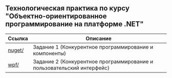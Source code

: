 ## Технологическая практика по курсу "Объектно-ориентированное программирование на платформе .NET"

| Ссылка | Описание |
| ------ | -------- |
[nuget/](https://github.com/pochernina/401_pochernina/tree/main/nuget) | Задание 1 (Конкурентное программирование и компоненты)
[wpf/](https://github.com/pochernina/401_pochernina/tree/main/wpf) | Задание 2 (Конкурентное программирование и пользовательский интерфейс)